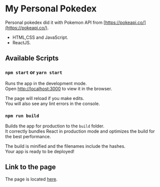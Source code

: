 # My Personal Pokedex

Personal pokedex did it with Pokemon API from [https://pokeapi.co/](https://pokeapi.co/).

- HTML,CSS and JavaScript.
- ReactJS.

## Available Scripts

### `npm start` or `yarn start`

Runs the app in the development mode.\
Open [http://localhost:3000](http://localhost:3000) to view it in the browser.

The page will reload if you make edits.\
You will also see any lint errors in the console.

### `npm run build`

Builds the app for production to the `build` folder.\
It correctly bundles React in production mode and optimizes the build for the best performance.

The build is minified and the filenames include the hashes.\
Your app is ready to be deployed!

## Link to the page

The page is located [here](https://pokedex-project-amf.vercel.app/).
